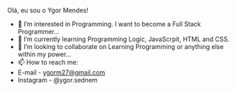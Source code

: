 Olá, eu sou o Ygor Mendes!

- 👀 I’m interested in Programming. I want to become a Full Stack Programmer...
- 🌱 I’m currently learning Programming Logic, JavaScrpit, HTML and CSS.
- 💞️ I’m looking to collaborate on Learning Programming or anything else within my power...
- 📫 How to reach me: 
- E-mail - ygorm27@gmail.com 
- Instagram - @ygor.sednem


<!---
MendesYgor/MendesYgor is a ✨ special ✨ repository because its `README.md` (this file) appears on your GitHub profile.
You can click the Preview link to take a look at your changes.
--->
